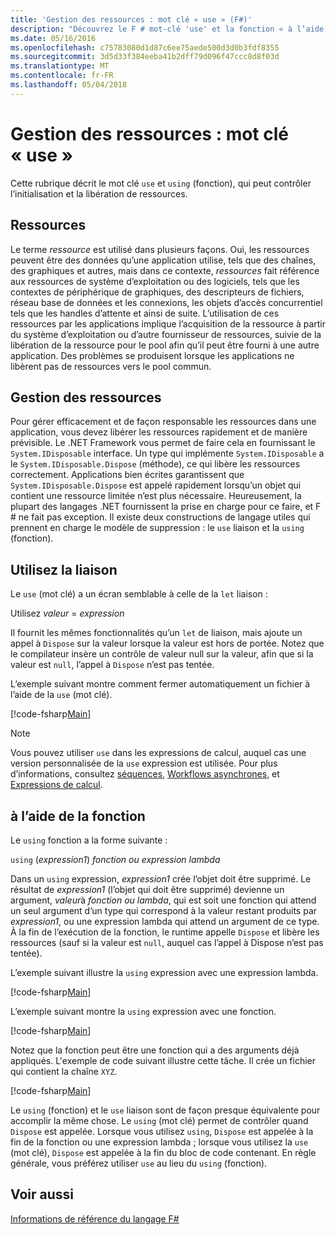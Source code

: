 ```yaml
---
title: 'Gestion des ressources : mot clé « use » (F#)'
description: "Découvrez le F # mot-clé 'use' et la fonction « à l’aide », qui peut contrôler l’initialisation et la libération des ressources."
ms.date: 05/16/2016
ms.openlocfilehash: c75783080d1d87c6ee75aede500d3d0b3fdf8355
ms.sourcegitcommit: 3d5d33f384eeba41b2dff79d096f47ccc8d8f03d
ms.translationtype: MT
ms.contentlocale: fr-FR
ms.lasthandoff: 05/04/2018
---
```

# <a name="resource-management-the-use-keyword"></a>Gestion des ressources : mot clé « use »

Cette rubrique décrit le mot clé `use` et `using` (fonction), qui peut contrôler l’initialisation et la libération de ressources.

## <a name="resources"></a>Ressources
Le terme *ressource* est utilisé dans plusieurs façons. Oui, les ressources peuvent être des données qu’une application utilise, tels que des chaînes, des graphiques et autres, mais dans ce contexte, *ressources* fait référence aux ressources de système d’exploitation ou des logiciels, tels que les contextes de périphérique de graphiques, des descripteurs de fichiers, réseau base de données et les connexions, les objets d’accès concurrentiel tels que les handles d’attente et ainsi de suite. L’utilisation de ces ressources par les applications implique l’acquisition de la ressource à partir du système d’exploitation ou d’autre fournisseur de ressources, suivie de la libération de la ressource pour le pool afin qu’il peut être fourni à une autre application. Des problèmes se produisent lorsque les applications ne libèrent pas de ressources vers le pool commun.

## <a name="managing-resources"></a>Gestion des ressources
Pour gérer efficacement et de façon responsable les ressources dans une application, vous devez libérer les ressources rapidement et de manière prévisible. Le .NET Framework vous permet de faire cela en fournissant le `System.IDisposable` interface. Un type qui implémente `System.IDisposable` a le `System.IDisposable.Dispose` (méthode), ce qui libère les ressources correctement. Applications bien écrites garantissent que `System.IDisposable.Dispose` est appelé rapidement lorsqu’un objet qui contient une ressource limitée n’est plus nécessaire. Heureusement, la plupart des langages .NET fournissent la prise en charge pour ce faire, et F # ne fait pas exception. Il existe deux constructions de langage utiles qui prennent en charge le modèle de suppression : le `use` liaison et la `using` (fonction).

## <a name="use-binding"></a>Utilisez la liaison
Le `use` (mot clé) a un écran semblable à celle de la `let` liaison :

Utilisez *valeur* = *expression*

Il fournit les mêmes fonctionnalités qu’un `let` de liaison, mais ajoute un appel à `Dispose` sur la valeur lorsque la valeur est hors de portée. Notez que le compilateur insère un contrôle de valeur null sur la valeur, afin que si la valeur est `null`, l’appel à `Dispose` n’est pas tentée.

L’exemple suivant montre comment fermer automatiquement un fichier à l’aide de la `use` (mot clé).

[!code-fsharp[Main](../../../samples/snippets/fsharp/lang-ref-2/snippet6301.fs)]

>[!NOTE]
Vous pouvez utiliser `use` dans les expressions de calcul, auquel cas une version personnalisée de la `use` expression est utilisée. Pour plus d’informations, consultez [séquences](sequences.md), [Workflows asynchrones](asynchronous-workflows.md), et [Expressions de calcul](computation-expressions.md).


## <a name="using-function"></a>à l’aide de la fonction
Le `using` fonction a la forme suivante :

`using` (*expression1*) *fonction ou expression lambda*

Dans un `using` expression, *expression1* crée l’objet doit être supprimé. Le résultat de *expression1* (l’objet qui doit être supprimé) devienne un argument, *valeur*à *fonction ou lambda*, qui est soit une fonction qui attend un seul argument d’un type qui correspond à la valeur restant produits par *expression1*, ou une expression lambda qui attend un argument de ce type. À la fin de l’exécution de la fonction, le runtime appelle `Dispose` et libère les ressources (sauf si la valeur est `null`, auquel cas l’appel à Dispose n’est pas tentée).

L’exemple suivant illustre la `using` expression avec une expression lambda.

[!code-fsharp[Main](../../../samples/snippets/fsharp/lang-ref-2/snippet6302.fs)]

L’exemple suivant montre la `using` expression avec une fonction.

[!code-fsharp[Main](../../../samples/snippets/fsharp/lang-ref-2/snippet6303.fs)]

Notez que la fonction peut être une fonction qui a des arguments déjà appliqués. L'exemple de code suivant illustre cette tâche. Il crée un fichier qui contient la chaîne `XYZ`.

[!code-fsharp[Main](../../../samples/snippets/fsharp/lang-ref-2/snippet6304.fs)]

Le `using` (fonction) et le `use` liaison sont de façon presque équivalente pour accomplir la même chose. Le `using` (mot clé) permet de contrôler quand `Dispose` est appelée. Lorsque vous utilisez `using`, `Dispose` est appelée à la fin de la fonction ou une expression lambda ; lorsque vous utilisez la `use` (mot clé), `Dispose` est appelée à la fin du bloc de code contenant. En règle générale, vous préférez utiliser `use` au lieu du `using` (fonction).


## <a name="see-also"></a>Voir aussi
[Informations de référence du langage F#](index.md)
